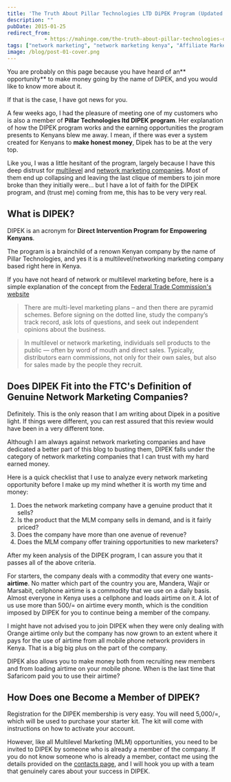 ```yaml
---
title: 'The Truth About Pillar Technologies LTD DiPEK Program (Updated for 2015)'
description: ""
pubDate: 2015-01-25
redirect_from:
            - https://mahinge.com/the-truth-about-pillar-technologies-dipek-updated-for-2015/
tags: ["network marketing", "network marketing kenya", "Affiliate Marketing"]
image: /blog/post-01-cover.png
---
```

You are probably on this page because you have heard of an** opportunity** to make money going by the name of DiPEK, and you would like to know more about it.

If that is the case, I have got news for you.

A few weeks ago, I had the pleasure of meeting one of my customers who is also a member of **Pillar Technologies ltd DIPEK program**. Her explanation of how the DIPEK program works and the earning opportunities the program presents to Kenyans blew me away. I mean, if there was ever a system created for Kenyans to **make honest money**, Dipek has to be at the very top.

Like you, I was a little hesitant of the program, largely because I have this deep distrust for [multilevel](https://mahinge.com/5-reasons-trust-internet-marketing-africa/) and [network marketing companies](https://mahinge.com/socialbizconnect-sbc-kenya-review/). Most of them end up collapsing and leaving the last clique of members to join more broke than they initially were... but I have a lot of faith for the DIPEK program, and (trust me) coming from me, this has to be very very real.

## What is DIPEK?

DIPEK is an acronym for **Direct Intervention Program for Empowering Kenyans**.

The program is a brainchild of a renown Kenyan company by the name of Pillar Technologies, and yes it is a multilevel/networking marketing company based right here in Kenya.

If you have not heard of network or multilevel marketing before, here is a simple explanation of the concept from the [Federal Trade Commission's website](https://mahinge.com/wp-content/uploads/2015/01/multilevel-marketing "FTC")

> There are multi-level marketing plans – and then there are pyramid schemes. Before signing on the dotted line, study the company’s track record, ask lots of questions, and seek out independent opinions about the business.

> In multilevel or network marketing, individuals sell products to the public — often by word of mouth and direct sales. Typically, distributors earn commissions, not only for their own sales, but also for sales made by the people they recruit.

## Does DIPEK Fit into the FTC's Definition of Genuine Network Marketing Companies?

Definitely. This is the only reason that I am writing about Dipek in a positive light. If things were different, you can rest assured that this review would have been in a very different tone.

Although I am always against network marketing companies and have dedicated a better part of this blog to busting them, DIPEK falls under the category of network marketing companies that I can trust with my hard earned money.

Here is a quick checklist that I use to analyze every network marketing opportunity before I make up my mind whether it is worth my time and money:

1.  Does the network marketing company have a genuine product that it sells?
2.  Is the product that the MLM company sells in demand, and is it fairly priced?
3.  Does the company have more than one avenue of revenue?
4.  Does the MLM company offer training opportunities to new marketers?

After my keen analysis of the DIPEK program, I can assure you that it passes all of the above criteria.

For starters, the company deals with a commodity that every one wants-**airtime**. No matter which part of the country you are, Mandera, Wajir or Marsabit, cellphone airtime is a commodity that we use on a daily basis. Almost everyone in Kenya uses a cellphone and loads airtime on it. A lot of us use more than 500/= on airtime every month, which is the condition imposed by DIPEK for you to continue being a member of the company.

I might have not advised you to join DIPEK when they were only dealing with Orange airtime only but the company has now grown to an extent where it pays for the use of airtime from all mobile phone network providers in Kenya. That is a big big plus on the part of the company.

DIPEK also allows you to make money both from recruiting new members and from loading airtime on your mobile phone. When is the last time that Safaricom paid you to use their airtime?

## How Does one Become a Member of DIPEK?

Registration for the DIPEK membership is very easy. You will need 5,000/=, which will be used to purchase your starter kit. The kit will come with instructions on how to activate your account.

However, like all Multilevel Marketing (MLM) opportunities, you need to be invited to DIPEK by someone who is already a member of the company. If you do not know someone who is already a member, contact me using the details provided on the [contacts page](https://mahinge.com/contact-blogscheme/ "Contact Me"), and I will hook you up with a team that genuinely cares about your success in DIPEK.
